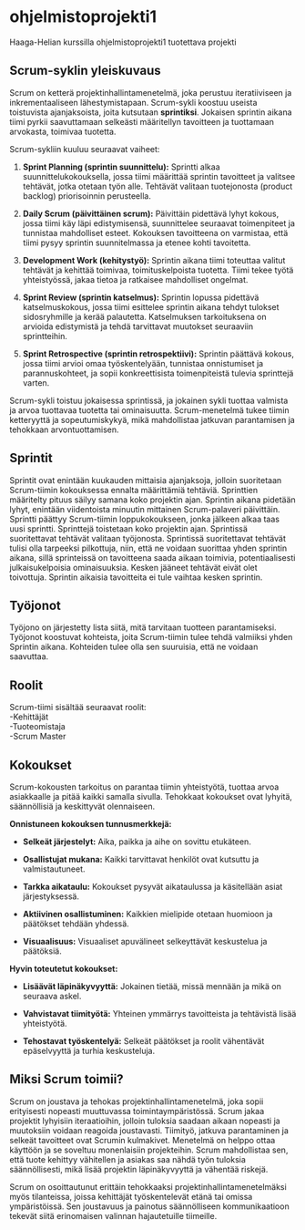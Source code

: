 # ohjelmistoprojekti1
Haaga-Helian kurssilla ohjelmistoprojekti1 tuotettava projekti

## Scrum-syklin yleiskuvaus

Scrum on ketterä projektinhallintamenetelmä, joka perustuu iteratiiviseen ja inkrementaaliseen lähestymistapaan. Scrum-sykli koostuu useista toistuvista ajanjaksoista, joita kutsutaan **sprintiksi**. Jokaisen sprintin aikana tiimi pyrkii saavuttamaan selkeästi määritellyn tavoitteen ja tuottamaan arvokasta, toimivaa tuotetta.

Scrum-sykliin kuuluu seuraavat vaiheet:

1. **Sprint Planning (sprintin suunnittelu):** Sprintti alkaa suunnittelukokouksella, jossa tiimi määrittää sprintin tavoitteet ja valitsee tehtävät, jotka otetaan työn alle. Tehtävät valitaan tuotejonosta (product backlog) priorisoinnin perusteella.

2. **Daily Scrum (päivittäinen scrum):** Päivittäin pidettävä lyhyt kokous, jossa tiimi käy läpi edistymisensä, suunnittelee seuraavat toimenpiteet ja tunnistaa mahdolliset esteet. Kokouksen tavoitteena on varmistaa, että tiimi pysyy sprintin suunnitelmassa ja etenee kohti tavoitetta.

3. **Development Work (kehitystyö):** Sprintin aikana tiimi toteuttaa valitut tehtävät ja kehittää toimivaa, toimituskelpoista tuotetta. Tiimi tekee työtä yhteistyössä, jakaa tietoa ja ratkaisee mahdolliset ongelmat.

4. **Sprint Review (sprintin katselmus):** Sprintin lopussa pidettävä katselmuskokous, jossa tiimi esittelee sprintin aikana tehdyt tulokset sidosryhmille ja kerää palautetta. Katselmuksen tarkoituksena on arvioida edistymistä ja tehdä tarvittavat muutokset seuraaviin sprintteihin.

5. **Sprint Retrospective (sprintin retrospektiivi):** Sprintin päättävä kokous, jossa tiimi arvioi omaa työskentelyään, tunnistaa onnistumiset ja parannuskohteet, ja sopii konkreettisista toimenpiteistä tulevia sprinttejä varten.

Scrum-sykli toistuu jokaisessa sprintissä, ja jokainen sykli tuottaa valmista ja arvoa tuottavaa tuotetta tai ominaisuutta. Scrum-menetelmä tukee tiimin ketteryyttä ja sopeutumiskykyä, mikä mahdollistaa jatkuvan parantamisen ja tehokkaan arvontuottamisen.


## Sprintit

Sprintit ovat enintään kuukauden mittaisia ajanjaksoja, jolloin suoritetaan Scrum-tiimin kokouksessa ennalta määrittämiä tehtäviä. Sprinttien määritelty pituus säilyy samana koko projektin ajan. Sprintin aikana pidetään lyhyt, enintään viidentoista minuutin mittainen Scrum-palaveri päivittäin. Sprintti päättyy Scrum-tiimin loppukokoukseen, jonka jälkeen alkaa taas uusi sprintti. Sprinttejä toistetaan koko projektin ajan. Sprintissä suoritettavat tehtävät valitaan työjonosta. Sprintissä suoritettavat tehtävät tulisi olla tarpeeksi pilkottuja, niin, että ne voidaan suorittaa yhden sprintin aikana, sillä sprinteissä on tavoitteena saada aikaan toimivia, potentiaalisesti julkaisukelpoisia ominaisuuksia. Kesken jääneet tehtävät eivät olet toivottuja. Sprintin aikaisia tavoitteita ei tule vaihtaa kesken sprintin. 

## Työjonot
Työjono on järjestetty lista siitä, mitä tarvitaan tuotteen parantamiseksi. 
Työjonot koostuvat kohteista, joita Scrum-tiimin tulee tehdä valmiiksi yhden Sprintin aikana. Kohteiden tulee olla sen suuruisia, että ne voidaan saavuttaa.

## Roolit
Scrum-tiimi sisältää seuraavat roolit:<br>
-Kehittäjät<br>
-Tuoteomistaja<br>
-Scrum Master

## Kokoukset

Scrum-kokousten tarkoitus on parantaa tiimin yhteistyötä, tuottaa arvoa asiakkaalle ja pitää kaikki samalla sivulla. Tehokkaat kokoukset ovat lyhyitä, säännöllisiä ja keskittyvät olennaiseen.

**Onnistuneen kokouksen tunnusmerkkejä:**

*   **Selkeät järjestelyt:** Aika, paikka ja aihe on sovittu etukäteen.
    
*   **Osallistujat mukana:** Kaikki tarvittavat henkilöt ovat kutsuttu ja valmistautuneet.
    
*   **Tarkka aikataulu:** Kokoukset pysyvät aikataulussa ja käsitellään asiat järjestyksessä.
    
*   **Aktiivinen osallistuminen:** Kaikkien mielipide otetaan huomioon ja päätökset tehdään yhdessä.
    
*   **Visuaalisuus:** Visuaaliset apuvälineet selkeyttävät keskustelua ja päätöksiä.
    

**Hyvin toteutetut kokoukset:**

*   **Lisäävät läpinäkyvyyttä:** Jokainen tietää, missä mennään ja mikä on seuraava askel.
    
*   **Vahvistavat tiimityötä:** Yhteinen ymmärrys tavoitteista ja tehtävistä lisää yhteistyötä.
    
*   **Tehostavat työskentelyä:** Selkeät päätökset ja roolit vähentävät epäselvyyttä ja turhia keskusteluja.


## Miksi Scrum toimii?

Scrum on joustava ja tehokas projektinhallintamenetelmä, joka sopii erityisesti nopeasti muuttuvassa toimintaympäristössä. Scrum jakaa projektit lyhyisiin iteraatioihin, jolloin tuloksia saadaan aikaan nopeasti ja muutoksiin voidaan reagoida joustavasti. Tiimityö, jatkuva parantaminen ja selkeät tavoitteet ovat Scrumin kulmakivet. Menetelmä on helppo ottaa käyttöön ja se soveltuu monenlaisiin projekteihin. Scrum mahdollistaa sen, että tuote kehittyy vähitellen ja asiakas saa nähdä työn tuloksia säännöllisesti, mikä lisää projektin läpinäkyvyyttä ja vähentää riskejä.

Scrum on osoittautunut erittäin tehokkaaksi projektinhallintamenetelmäksi myös tilanteissa, joissa kehittäjät työskentelevät etänä tai omissa ympäristöissä. Sen joustavuus ja painotus säännölliseen kommunikaatioon tekevät siitä erinomaisen valinnan hajautetuille tiimeille.


